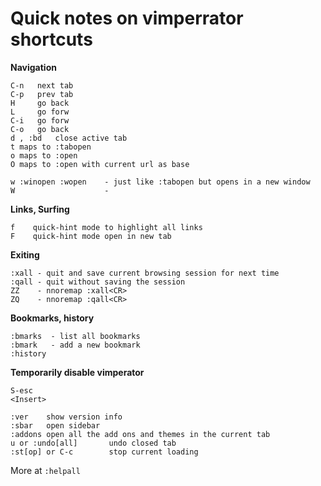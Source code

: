 # Quick notes on vimperrator shortcuts

**Navigation**
```
C-n   next tab
C-p   prev tab
H     go back
L     go forw
C-i   go forw
C-o   go back
d , :bd   close active tab
t maps to :tabopen
o maps to :open
O maps to :open with current url as base

w :winopen :wopen    - just like :tabopen but opens in a new window
W                    -
```

**Links, Surfing**
```
f    quick-hint mode to highlight all links
F    quick-hint mode open in new tab
```

**Exiting**
```
:xall - quit and save current browsing session for next time
:qall - quit without saving the session
ZZ    - nnoremap :xall<CR>
ZQ    - nnoremap :qall<CR>
```

**Bookmarks, history**
```
:bmarks  - list all bookmarks
:bmark   - add a new bookmark
:history
```

**Temporarily disable vimperator**
```
S-esc
<Insert>
```

```
:ver    show version info
:sbar   open sidebar
:addons open all the add ons and themes in the current tab
u or :undo[all]       undo closed tab
:st[op] or C-c        stop current loading
```

More at `:helpall`
